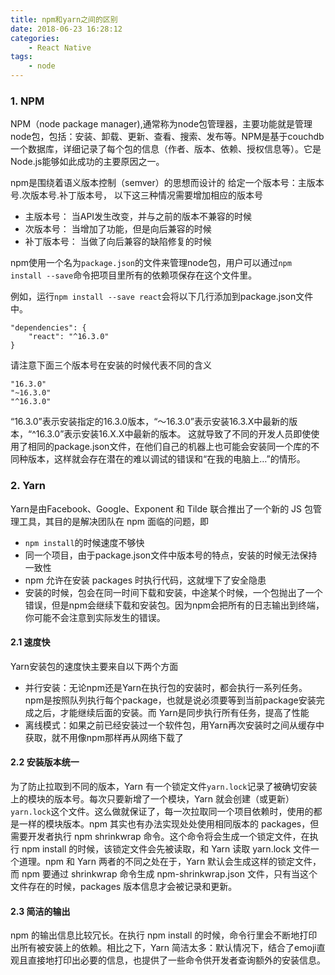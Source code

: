 ```yaml
---
title: npm和yarn之间的区别
date: 2018-06-23 16:28:12
categories: 
    - React Native
tags:
    - node
---
```


###  1. NPM

NPM（node package manager),通常称为node包管理器，主要功能就是管理node包，包括：安装、卸载、更新、查看、搜索、发布等。NPM是基于couchdb一个数据库，详细记录了每个包的信息（作者、版本、依赖、授权信息等）。它是Node.js能够如此成功的主要原因之一。
<!-- more -->
npm是围绕着语义版本控制（semver）的思想而设计的
给定一个版本号：主版本号.次版本号.补丁版本号， 以下这三种情况需要增加相应的版本号

* 主版本号： 当API发生改变，并与之前的版本不兼容的时候
* 次版本号： 当增加了功能，但是向后兼容的时候
* 补丁版本号： 当做了向后兼容的缺陷修复的时候

npm使用一个名为`package.json`的文件来管理node包，用户可以通过`npm install --save`命令把项目里所有的依赖项保存在这个文件里。

例如，运行`npm install --save react`会将以下几行添加到package.json文件中。

    "dependencies": {
        "react": "^16.3.0"
    }

请注意下面三个版本号在安装的时候代表不同的含义

    "16.3.0"
    "~16.3.0"
    "^16.3.0"

“16.3.0”表示安装指定的16.3.0版本，“～16.3.0”表示安装16.3.X中最新的版本，“^16.3.0”表示安装16.X.X中最新的版本。
这就导致了不同的开发人员即使使用了相同的package.json文件，在他们自己的机器上也可能会安装同一个库的不同种版本，这样就会存在潜在的难以调试的错误和“在我的电脑上…”的情形。

### 2. Yarn

Yarn是由Facebook、Google、Exponent 和 Tilde 联合推出了一个新的 JS 包管理工具，其目的是解决团队在 npm 面临的问题，即

* `npm install`的时候速度不够快
* 同一个项目，由于package.json文件中版本号的特点，安装的时候无法保持一致性
* npm 允许在安装 packages 时执行代码，这就埋下了安全隐患
* 安装的时候，包会在同一时间下载和安装，中途某个时候，一个包抛出了一个错误，但是npm会继续下载和安装包。因为npm会把所有的日志输出到终端，你可能不会注意到实际发生的错误。

#### 2.1 速度快

Yarn安装包的速度快主要来自以下两个方面  

* 并行安装：无论npm还是Yarn在执行包的安装时，都会执行一系列任务。npm是按照队列执行每个package，也就是说必须要等到当前package安装完成之后，才能继续后面的安装。而 Yarn是同步执行所有任务，提高了性能
* 离线模式：如果之前已经安装过一个软件包，用Yarn再次安装时之间从缓存中获取，就不用像npm那样再从网络下载了

#### 2.2 安装版本统一

为了防止拉取到不同的版本，Yarn 有一个锁定文件`yarn.lock`记录了被确切安装上的模块的版本号。每次只要新增了一个模块，Yarn 就会创建（或更新）`yarn.lock`这个文件。这么做就保证了，每一次拉取同一个项目依赖时，使用的都是一样的模块版本。npm 其实也有办法实现处处使用相同版本的 packages，但需要开发者执行 npm shrinkwrap 命令。这个命令将会生成一个锁定文件，在执行 npm install 的时候，该锁定文件会先被读取，和 Yarn 读取 yarn.lock 文件一个道理。npm 和 Yarn 两者的不同之处在于，Yarn 默认会生成这样的锁定文件，而 npm 要通过 shrinkwrap 命令生成 npm-shrinkwrap.json 文件，只有当这个文件存在的时候，packages 版本信息才会被记录和更新。

#### 2.3 简洁的输出

npm 的输出信息比较冗长。在执行 npm install 的时候，命令行里会不断地打印出所有被安装上的依赖。相比之下，Yarn 简洁太多：默认情况下，结合了emoji直观且直接地打印出必要的信息，也提供了一些命令供开发者查询额外的安装信息。 
  


